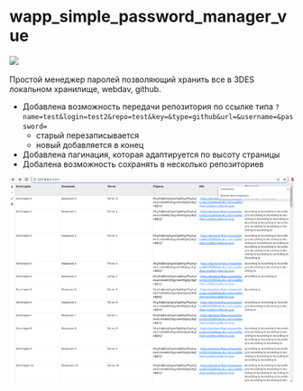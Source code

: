 # wapp_simple_password_manager_vue

![](https://asdertasd.site/counter/wapp_simple_password_manager_vue)

Простой менеджер паролей позволяющий хранить все в 3DES локальном хранилище, webdav, github.

- Добавлена возможность передачи репозитория по ссылке типа `?name=test&login=test2&repo=test&key=&type=github&url=&username=&password=`
    - старый перезаписывается
    - новый добавляется в конец
- Добавлена пагинация, которая адаптируется по высоту страницы
- Добалена возможность сохранять в несколько репозиториев

![](images/2023-02-15_14-35.png)